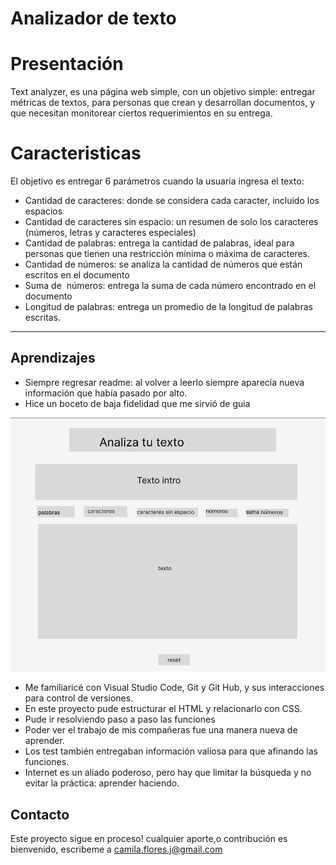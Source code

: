 # Analizador de texto

# Presentación
Text analyzer, es una página web simple, con un objetivo simple: 
entregar métricas de textos, para personas que crean y desarrollan documentos,
y que necesitan monitorear ciertos requerimientos en su entrega.

# Caracteristicas
El objetivo es entregar 6 parámetros cuando la usuaria ingresa el texto:
* Cantidad de caracteres: donde se considera cada caracter, incluido los espacios
* Cantidad de caracteres sin espacio: un resumen de solo los caracteres (números, letras y caracteres especiales)
* Cantidad de palabras: entrega la cantidad de palabras, ideal para personas que tienen una restricción mínima o máxima de caracteres.
* Cantidad de números: se analiza la cantidad de números que están escritos en el documento
* Suma de  números: entrega la suma de cada número encontrado en el documento
* Longitud de palabras: entrega un promedio de la longitud de palabras escritas.

***

## Aprendizajes
* Siempre regresar readme: al volver a leerlo siempre aparecía nueva información que había pasado por alto.
* Hice un boceto de baja fidelidad que me sirvió de guia

![Una lupa sobre texto de libro](https://github.com/CamiFlo/DEV009-text-analyzer/blob/main/boceto%20baja.png)

* Me familiaricé con Visual Studio Code, Git y Git Hub, y sus interacciones para control de versiones.
* En este proyecto pude estructurar el HTML y relacionarlo con CSS.
* Pude ir resolviendo paso a paso las funciones
* Poder ver el trabajo de mis compañeras fue una manera nueva de aprender.
* Los test también entregaban información valiosa para que afinando las funciones.
* Internet es un aliado poderoso, pero hay que limitar la búsqueda y no evitar la práctica: aprender haciendo.


## Contacto
Este proyecto sigue en proceso! cualquier aporte,o contribución es bienvenido, escribeme a camila.flores.j@gmail.com


